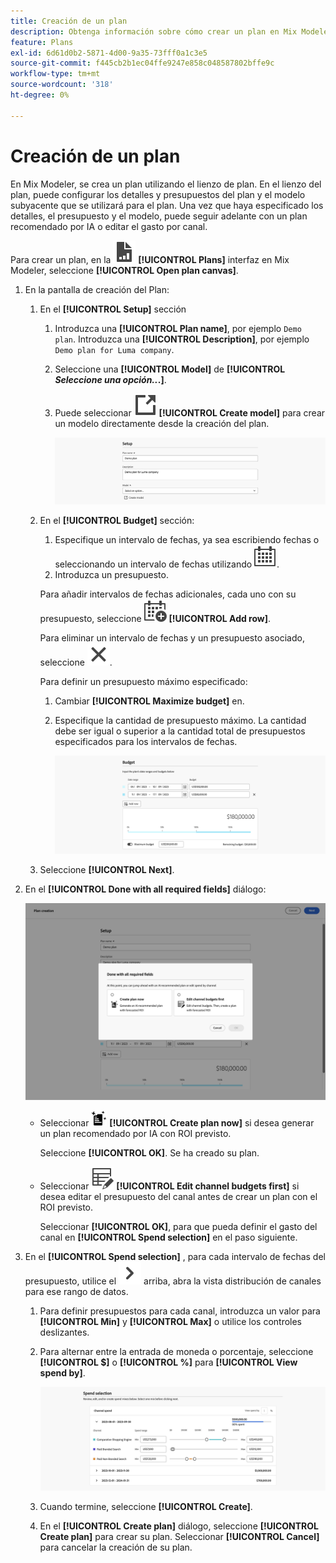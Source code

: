 ```yaml
---
title: Creación de un plan
description: Obtenga información sobre cómo crear un plan en Mix Modeler.
feature: Plans
exl-id: 6d61d0b2-5871-4d00-9a35-73fff0a1c3e5
source-git-commit: f445cb2b1ec04ffe9247e858c048587802bffe9c
workflow-type: tm+mt
source-wordcount: '318'
ht-degree: 0%

---
```



# Creación de un plan

En Mix Modeler, se crea un plan utilizando el lienzo de plan. En el lienzo del plan, puede configurar los detalles y presupuestos del plan y el modelo subyacente que se utilizará para el plan. Una vez que haya especificado los detalles, el presupuesto y el modelo, puede seguir adelante con un plan recomendado por IA o editar el gasto por canal.

Para crear un plan, en la ![PLan](../assets/icons/FileChart.svg) **[!UICONTROL Plans]** interfaz en Mix Modeler, seleccione **[!UICONTROL Open plan canvas]**.

1. En la pantalla de creación del Plan:

   1. En el **[!UICONTROL Setup]** sección

      1. Introduzca una **[!UICONTROL Plan name]**, por ejemplo `Demo plan`. Introduzca una **[!UICONTROL Description]**, por ejemplo `Demo plan for Luma company`.
      1. Seleccione una **[!UICONTROL Model]** de **[!UICONTROL _Seleccione una opción.._.]**.
      1. Puede seleccionar ![LinkOut](../assets/icons/LinkOut.svg) **[!UICONTROL Create model]** para crear un modelo directamente desde la creación del plan.

         ![Configuración del plan](../assets/plan-setup.png)

   1. En el **[!UICONTROL Budget]** sección:

      1. Especifique un intervalo de fechas, ya sea escribiendo fechas o seleccionando un intervalo de fechas utilizando ![Calendario](../assets/icons/Calendar.svg).
      1. Introduzca un presupuesto.

      Para añadir intervalos de fechas adicionales, cada uno con su presupuesto, seleccione ![CalendarAdd](../assets/icons/CalendarAdd.svg) **[!UICONTROL Add row]**.

      Para eliminar un intervalo de fechas y un presupuesto asociado, seleccione ![Cerrar](../assets/icons/Close.svg).

      Para definir un presupuesto máximo especificado:

      1. Cambiar **[!UICONTROL Maximize budget]** en.
      1. Especifique la cantidad de presupuesto máximo. La cantidad debe ser igual o superior a la cantidad total de presupuestos especificados para los intervalos de fechas.

         ![Presupuesto del plan](../assets/plan-budget.png)

   1. Seleccione **[!UICONTROL Next]**.

1. En el **[!UICONTROL Done with all required fields]** diálogo:

   ![Plan finalizado](../assets/plan-done-required-fields.png)

   * Seleccionar <img src="../assets/icons/NewPlan.svg" width="25" /> **[!UICONTROL Create plan now]** si desea generar un plan recomendado por IA con ROI previsto.

     Seleccione **[!UICONTROL OK]**. Se ha creado su plan.


   * Seleccionar ![TableEdit](../assets/icons/TableEdit.svg) **[!UICONTROL Edit channel budgets first]** si desea editar el presupuesto del canal antes de crear un plan con el ROI previsto.

     Seleccionar **[!UICONTROL OK]**, para que pueda definir el gasto del canal en **[!UICONTROL Spend selection]** en el paso siguiente.



1. En el **[!UICONTROL Spend selection]** , para cada intervalo de fechas del presupuesto, utilice el ![cheurón](../assets/icons/ChevronRight.svg) arriba, abra la vista distribución de canales para ese rango de datos.

   1. Para definir presupuestos para cada canal, introduzca un valor para **[!UICONTROL Min]** y **[!UICONTROL Max]** o utilice los controles deslizantes.

   1. Para alternar entre la entrada de moneda o porcentaje, seleccione **[!UICONTROL $]** o **[!UICONTROL %]** para **[!UICONTROL View spend by]**.

      ![Selección de gasto](../assets/plan-spend-selection.png)

   1. Cuando termine, seleccione **[!UICONTROL Create]**.

   1. En el **[!UICONTROL Create plan]** diálogo, seleccione **[!UICONTROL Create plan]** para crear su plan. Seleccionar **[!UICONTROL Cancel]** para cancelar la creación de su plan.
